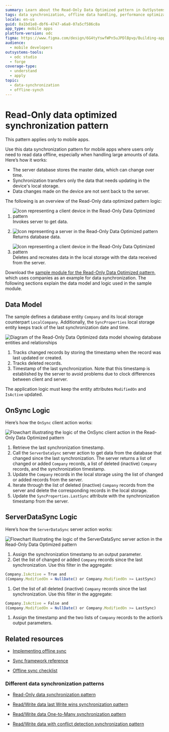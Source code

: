 ```yaml
---
summary: Learn about the Read-Only Data Optimized pattern in OutSystems Developer Cloud (ODC) for efficient data synchronization in mobile apps.
tags: data synchronization, offline data handling, performance optimization, mobile app development
locale: en-us
guid: 8a1bd1e8-dbf6-4747-a6a8-07a5cf586c8a
app_type: mobile apps
platform-version: odc
figma: https://www.figma.com/design/6G4tyYswfWPn5uJPDlBpvp/Building-apps?node-id=7907-1023
audience:
  - mobile developers
outsystems-tools:
  - odc studio
  - forge
coverage-type:
  - understand
  - apply
topic:
  - data-synchronization
  - offline-synch
---
```


# Read-Only data optimized synchronization pattern

<div class="info" markdown="1">

This pattern applies only to mobile apps.

</div>

Use this data synchronization pattern for mobile apps where users only need to read data offline, especially when handling large amounts of data. Here’s how it works:

* The server database stores the master data, which can change over time.
* Synchronization transfers only the data that needs updating in the device's local storage.
* Data changes made on the device are not sent back to the server.

The following is an overview of the Read-Only data optimized pattern logic:

1. ![Icon representing a client device in the Read-Only Data Optimized pattern](images/icon-client.png "Client Icon") Invokes server to get data.

1. ![Icon representing a server in the Read-Only Data Optimized pattern](images/icon-server.png "Server Icon") Returns database data.

1. ![Icon representing a client device in the Read-Only Data Optimized pattern](images/icon-client.png "Client Icon") Deletes and recreates data in the local storage with the data received from the server.

Download the [sample module for the Read-Only Data Optimized pattern](http://www.outsystems.com/forge/component/1638/Offline+Data+Sync+Patterns/), which uses companies as an example for data synchronization. The following sections explain the data model and logic used in the sample module.

## Data Model

The sample defines a database entity `Company` and its local storage counterpart `LocalCompany`. Additionally, the `SyncProperties` local storage entity keeps track of the last synchronization date and time.

![Diagram of the Read-Only Data Optimized data model showing database entities and relationships](images/read-only-data-optimized-data-model-odcs.png "Read-Only Data Optimized Data Model")

1. Tracks changed records by storing the timestamp when the record was last updated or created.
1. Tracks deleted records.
1. Timestamp of the last synchronization. Note that this timestamp is established by the server to avoid problems due to clock differences between client and server.

The application logic must keep the entity attributes `ModifiedOn` and `IsActive` updated.

## OnSync Logic

Here’s how the `OnSync` client action works:

![Flowchart illustrating the logic of the OnSync client action in the Read-Only Data Optimized pattern](images/read-only-data-optimized-offlinedatasync-odcs.png "OnSync Logic Diagram")

1. Retrieve the last synchronization timestamp.
1. Call the `ServerDataSync` server action to get data from the database that changed since the last synchronization. The server returns a list of changed or added `Company` records, a list of deleted (inactive) `Company` records, and the synchronization timestamp.
1. Update the `Company` records in the local storage using the list of changed or added records from the server.
1. Iterate through the list of deleted (inactive) `Company` records from the server and delete the corresponding records in the local storage.
1. Update the `SyncProperties.LastSync` attribute with the synchronization timestamp from the server.

## ServerDataSync Logic

Here’s how the `ServerDataSync` server action works:

![Flowchart illustrating the logic of the ServerDataSync server action in the Read-Only Data Optimized pattern](images/read-only-data-optimized-serverdatasync-odcs.png "ServerDataSync Logic Diagram")

1. Assign the synchronization timestamp to an output parameter.
1. Get the list of changed or added `Company` records since the last synchronization. Use this filter in the aggregate:

```javascript
Company.IsActive = True and
(Company.ModifiedOn = NullDate() or Company.ModifiedOn >= LastSync)
```

1. Get the list of all deleted (inactive) `Company` records since the last synchronization. Use this filter in the aggregate:

```javascript
Company.IsActive = False and
(Company.ModifiedOn = NullDate() or Company.ModifiedOn >= LastSync)
```

1. Assign the timestamp and the two lists of `Company` records to the action’s output parameters.

## Related resources

* [Implementing offline sync](../sync-implement.md)
  
* [Sync framework reference](../sync-reference.md)
  
* [Offline sync checklist](../sync-checklist.md)

### Different data synchronization patterns

* [Read-Only data synchronization pattern](read-only-data.md)
  
* [Read/Write data last Write wins synchronization pattern](read-write-data-last-write-wins.md)
  
* [Read/Write data One-to-Many synchronization pattern](read-write-data-one-to-many.md)
  
* [Read/Write data with conflict detection synchronization pattern](read-write-data-with-conflict-detection.md)
  